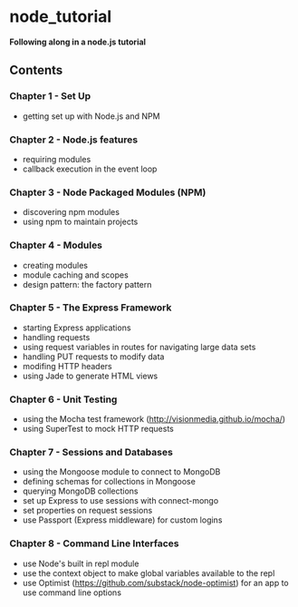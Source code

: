 node_tutorial
=============

__Following along in a node.js tutorial__

## Contents

### Chapter 1 - Set Up
* getting set up with Node.js and NPM

### Chapter 2 - Node.js features
* requiring modules
* callback execution in the event loop

### Chapter 3 - Node Packaged Modules (NPM)
* discovering npm modules
* using npm to maintain projects

### Chapter 4 - Modules
* creating modules
* module caching and scopes
* design pattern: the factory pattern

### Chapter 5 - The Express Framework
* starting Express applications
* handling requests
* using request variables in routes for navigating large data sets
* handling PUT requests to modify data
* modifing HTTP headers
* using Jade to generate HTML views

### Chapter 6 - Unit Testing
* using the Mocha test framework (http://visionmedia.github.io/mocha/)
* using SuperTest to mock HTTP requests

### Chapter 7 - Sessions and Databases
* using the Mongoose module to connect to MongoDB
* defining schemas for collections in Mongoose
* querying MongoDB collections
* set up Express to use sessions with connect-mongo
* set properties on request sessions
* use Passport (Express middleware) for custom logins

### Chapter 8 - Command Line Interfaces
* use Node's built in repl module
* use the context object to make global variables available to the repl
* use Optimist (https://github.com/substack/node-optimist) for an app to use command line options
